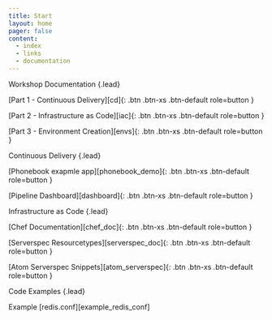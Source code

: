 ```yaml
---
title: Start
layout: home
pager: false
content:
  - index
  - links
  - documentation
---
```

Workshop Documentation
{.lead}

[Part 1 - Continuous Delivery][cd]{: .btn .btn-xs .btn-default role=button }

[Part 2 - Infrastructure as Code][iac]{: .btn .btn-xs .btn-default role=button }

[Part 3 - Environment Creation][envs]{: .btn .btn-xs .btn-default role=button }

Continuous Delivery
{.lead}

[Phonebook exapmle app][phonebook_demo]{: .btn .btn-xs .btn-default role=button }

[Pipeline Dashboard][dashboard]{: .btn .btn-xs .btn-default role=button }

Infrastructure as Code
{.lead}

[Chef Documentation][chef_doc]{: .btn .btn-xs .btn-default role=button }

[Serverspec Resourcetypes][serverspec_doc]{: .btn .btn-xs .btn-default role=button }

[Atom Serverspec Snippets][atom_serverspec]{: .btn .btn-xs .btn-default role=button }

Code Examples
{.lead}

Example [redis.conf][example_redis_conf]
